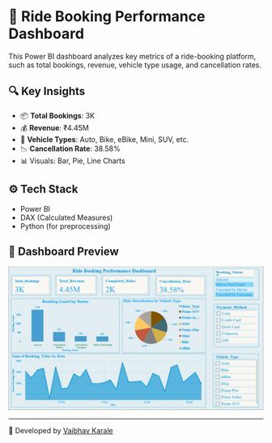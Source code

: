 # 🚖 Ride Booking Performance Dashboard

This Power BI dashboard analyzes key metrics of a ride-booking platform, such as total bookings, revenue, vehicle type usage, and cancellation rates.

## 🔍 Key Insights
- 📦 **Total Bookings**: 3K
- 💰 **Revenue**: ₹4.45M
- 🚗 **Vehicle Types**: Auto, Bike, eBike, Mini, SUV, etc.
- 📉 **Cancellation Rate**: 38.58%
- 📊 Visuals: Bar, Pie, Line Charts

## ⚙️ Tech Stack
- Power BI
- DAX (Calculated Measures)
- Python (for preprocessing)

## 📸 Dashboard Preview
![Dashboard Screenshot](dashboard_preview.png)

---

📌 Developed by [Vaibhav Karale](https://github.com/VAIBHAVKARALE1011)
